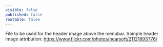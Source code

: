 ```yaml
---
visible: false
published: false
routable: false
---
```

File to be used for the header image above the menubar.
Sample header image attribution: https://www.flickr.com/photos/nearsoft/21121893776/
